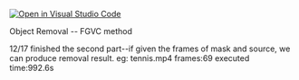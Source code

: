 [![Open in Visual Studio Code](https://classroom.github.com/assets/open-in-vscode-f059dc9a6f8d3a56e377f745f24479a46679e63a5d9fe6f495e02850cd0d8118.svg)](https://classroom.github.com/online_ide?assignment_repo_id=6406247&assignment_repo_type=AssignmentRepo)

Object Removal -- FGVC method

12/17 finished the second part--if given the frames of mask and source, we can produce removal result. eg: tennis.mp4
frames:69 executed time:992.6s
